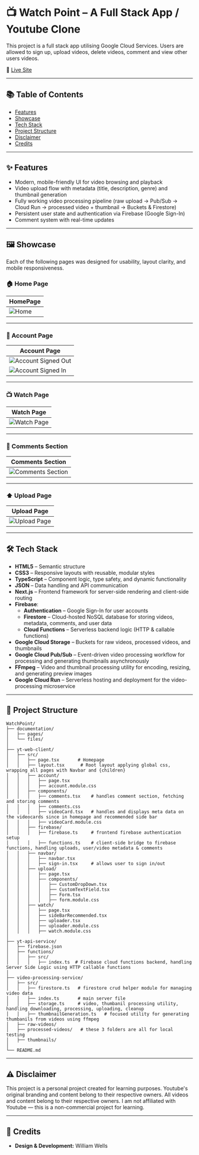 # 📺 Watch Point – A Full Stack App / Youtube Clone

This project is a full stack app utilising Google Cloud Services. Users are allowed to sign up, upload videos, delete videos, comment and view other users videos.

🔗 [Live Site](https://yt-web-client-900418942079.australia-southeast2.run.app/)

---

## 📚 Table of Contents

- [Features](#-features)
- [Showcase](#-showcase)
- [Tech Stack](#-tech-stack)
- [Project Structure](#-project-structure)
- [Disclaimer](#-disclaimer)
- [Credits](#-credits)

---

## ✨ Features

- Modern, mobile-friendly UI for video browsing and playback
- Video upload flow with metadata (title, description, genre) and thumbnail generation
- Fully working video processing pipeline (raw upload → Pub/Sub → Cloud Run → processed video + thumbnail → Buckets & Firestore)
- Persistent user state and authentication via Firebase (Google Sign-In)
- Comment system with real-time updates

---

## 🖼 Showcase

Each of the following pages was designed for usability, layout clarity, and mobile responsiveness.

### 🏠 Home Page

| HomePage                |
| ----------------------- |
| ![Home](./homepage.png) |

---

### 👤 Account Page

| Account Page                                  |
| --------------------------------------------- |
| ![Account Signed Out](./signedOutAccount.png) |
| ![Account Signed In](./signedInAccount.png)   |

---

### 📺 Watch Page

| Watch Page                     |
| ------------------------------ |
| ![Watch Page](./watchpage.png) |

---

### 💬 Comments Section

| Comments Section                    |
| ----------------------------------- |
| ![Comments Section](./comments.png) |

---

### ⬆️ Upload Page

| Upload Page                  |
| ---------------------------- |
| ![Upload Page](./upload.png) |

---

## 🛠 Tech Stack

- **HTML5** – Semantic structure
- **CSS3** – Responsive layouts with reusable, modular styles
- **TypeScript** – Component logic, type safety, and dynamic functionality
- **JSON** – Data handling and API communication
- **Next.js** – Frontend framework for server-side rendering and client-side routing
- **Firebase**:
  - **Authentication** – Google Sign-In for user accounts
  - **Firestore** – Cloud-hosted NoSQL database for storing videos, metadata, comments, and user data
  - **Cloud Functions** – Serverless backend logic (HTTP & callable functions)
- **Google Cloud Storage** – Buckets for raw videos, processed videos, and thumbnails
- **Google Cloud Pub/Sub** – Event-driven video processing workflow for processing and generating thumbnails asynchronously
- **FFmpeg** – Video and thumbnail processing utility for encoding, resizing, and generating preview images
- **Google Cloud Run** – Serverless hosting and deployment for the video-processing microservice

---

## 📁 Project Structure

```
WatchPoint/
├── documentation/
│   ├── pages/              
│   └── files/            
│
├── yt-web-client/
│   ├── src/
│   │   ├── page.tsx       # Homepage
│   │   ├── layout.tsx      # Root layout applying global css, wrapping all pages with Navbar and {children}
│   │   ├── account/
│   │   │   ├── page.tsx
│   │   │   ├── account.module.css
│   │   ├── components/
│   │   │   ├── comments.tsx    # handles comment section, fetching and storing comments
│   │   │   ├── comments.css
│   │   │   ├── videoCard.tsx   # handles and displays meta data on the videocards since in homepage and recommended side bar
│   │   │   ├── videoCard.module.css
│   │   ├── firebase/
│   │   │   ├── firebase.ts     # frontend firebase authentication setup
│   │   │   ├── functions.ts    # client-side bridge to firebase functions, handling uploads, user/video metadata & comments
│   │   ├── navbar/
│   │   │   ├── navbar.tsx
│   │   │   ├── sign-in.tsx     # allows user to sign in/out
│   │   ├── upload/
│   │   │   ├── page.tsx
│   │   │   ├── components/
│   │   │   │   ├── CustomDropDown.tsx
│   │   │   │   ├── CustomTextField.tsx
│   │   │   │   ├── Form.tsx
│   │   │   │   ├── form.module.css
│   │   ├── watch/
│   │   │   ├── page.tsx
│   │   │   ├── sideBarRecommended.tsx
│   │   │   ├── uploader.tsx
│   │   │   ├── uploader.module.css
│   │   │   ├── watch.module.css
│
├── yt-api-service/
│   ├── firebase.json
│   ├── functions/
│   │   ├── src/
│   │   │   ├── index.ts  # Firebase cloud functions backend, handling Server Side Logic using HTTP callable functions
│            
├── video-processing-service/
│   ├── src/
│   │   ├── firestore.ts   # firestore crud helper module for managing video data
│   │   ├── index.ts       # main server file
│   │   ├── storage.ts     # video, thumbanil processing utility, handling downloading, processing, uploading, cleanup
│   │   ├── thumbnailGeneration.ts   # focused utility for generating thumbanils from videos using ffmpeg
│   ├── raw-videos/
│   ├── processed-videos/   # these 3 folders are all for local testing
│   ├── thumbnails/ 
│          
└── README.md

```

---

## ⚠️ Disclaimer

This project is a personal project created for learning purposes.
Youtube's original branding and content belong to their respective owners.
All videos and content belong to their respective owners.
I am not affiliated with Youtube — this is a non-commercial project for learning.

---

## 🌟 Credits

- **Design & Development:** William Wells
